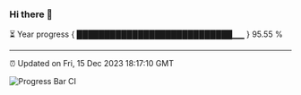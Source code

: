 ### Hi there 👋

⏳ Year progress { ████████████████████████████▁▁ } 95.55 %

---

⏰ Updated on Fri, 15 Dec 2023 18:17:10 GMT

![Progress Bar CI](https://github.com/liununu/liununu/workflows/Progress%20Bar%20CI/badge.svg)
